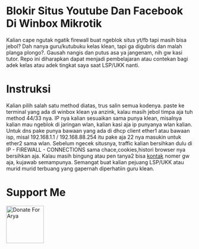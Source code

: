 # Blokir Situs Youtube Dan Facebook Di Winbox Mikrotik
Kalian cape ngutak ngatik firewall buat ngeblok situs yt/fb tapi masih bisa jebol? Dah nanya guru/kutubuku kelas klean, tapi ga digubris dan malah planga plongo?. Gausah nangis dan putus asa ya jangenam, nih gw kasi tutor. Repo ini diharapkan dapat menjadi pembelajaran atau contekan bagi adek kelas atau adek tingkat saya saat LSP/UKK nanti.

# Instruksi
Kalian pilih salah satu method diatas, trus salin semua kodenya. paste ke terminal yang ada di winbox klean ya anzink, kalau masih jebol timpa aja tuh method 44/33 nya. IP nya kalian sesuaikan sama punya klean, misalnya kalian mau ngeblok di jaringan wlan, kalian kasi aja ip punyanya wlan kalian. Untuk dns pake punya bawaan yang ada di dhcp client ether1 atau bawaan isp, misal 192.168.1.1 / 192.168.88.254 itu pake aja 22 nya masukin untuk ether2 sama wlan. Sebelum ngecek situsnya, traffic kalian bersihkan dulu di IP - FIREWALL - CONNECTIONS sama chace,cookies,histori browser nya bersihkan aja. Kalau masih bingung atau pen tanya2 bisa  <a href="https://api.whatsapp.com/send/?phone=6289694295787&text=Halo+ngab+arya+%EF%BF%BD&type=phone_number&app_absent=0">kontak</a> nomer gw aja, kujawab semampunya. Semangat buat kalian pejuang LSP/UKK atau murid murid terbuang yang gapernah diperhatiin guru klean.

# Support Me
<a href="https://github.com/user-attachments/assets/5d36afcb-14e8-4161-b234-291105ff4fd7" target="_blank"><img src="https://github.com/user-attachments/assets/9f9ef56e-bee6-45fa-a42d-6ed736b70700" alt="Donate For Arya" height="101" width="101"></a>
